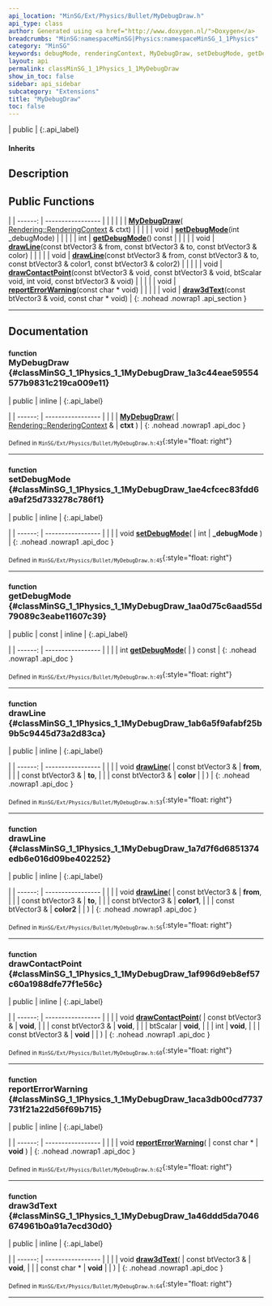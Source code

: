 ```yaml
---
api_location: "MinSG/Ext/Physics/Bullet/MyDebugDraw.h"
api_type: class
author: Generated using <a href="http://www.doxygen.nl/">Doxygen</a>
breadcrumbs: "MinSG:namespaceMinSG|Physics:namespaceMinSG_1_1Physics"
category: "MinSG"
keywords: debugMode, renderingContext, MyDebugDraw, setDebugMode, getDebugMode, drawLine, drawLine, drawContactPoint, reportErrorWarning, draw3dText
layout: api
permalink: classMinSG_1_1Physics_1_1MyDebugDraw
show_in_toc: false
sidebar: api_sidebar
subcategory: "Extensions"
title: "MyDebugDraw"
toc: false
---
```


| public |
{:.api_label}

#### Inherits



## Description





## Public Functions

|
| ------: | ----------------- |
|  | |
|  | **[MyDebugDraw](#classMinSG_1_1Physics_1_1MyDebugDraw_1a3c44eae59554577b9831c219ca009e11)**( [Rendering::RenderingContext](classRendering_1_1RenderingContext) & ctxt) |
|  | |
| void | **[setDebugMode](#classMinSG_1_1Physics_1_1MyDebugDraw_1ae4cfcec83fdd6a9af25d733278c786f1)**(int _debugMode) |
|  | |
| int | **[getDebugMode](#classMinSG_1_1Physics_1_1MyDebugDraw_1aa0d75c6aad55d79089c3eabe11607c39)**() const |
|  | |
| void | **[drawLine](#classMinSG_1_1Physics_1_1MyDebugDraw_1ab6a5f9afabf25b9b5c9445d73a2d83ca)**(const btVector3 & from, const btVector3 & to, const btVector3 & color) |
|  | |
| void | **[drawLine](#classMinSG_1_1Physics_1_1MyDebugDraw_1a7d7f6d6851374edb6e016d09be402252)**(const btVector3 & from, const btVector3 & to, const btVector3 & color1, const btVector3 & color2) |
|  | |
| void | **[drawContactPoint](#classMinSG_1_1Physics_1_1MyDebugDraw_1af996d9eb8ef57c60a1988dfe77f1e56c)**(const btVector3 & void, const btVector3 & void, btScalar void, int void, const btVector3 & void) |
|  | |
| void | **[reportErrorWarning](#classMinSG_1_1Physics_1_1MyDebugDraw_1aca3db00cd7737731f21a22d56f69b715)**(const char * void) |
|  | |
| void | **[draw3dText](#classMinSG_1_1Physics_1_1MyDebugDraw_1a46ddd5da7046674961b0a91a7ecd30d0)**(const btVector3 & void, const char * void) |
{: .nohead .nowrap1 .api_section }


-------------------------------------------------------------------

## Documentation

### <small>function</small><br/> MyDebugDraw {#classMinSG_1_1Physics_1_1MyDebugDraw_1a3c44eae59554577b9831c219ca009e11}

| public | inline |
{:.api_label}

|
| ------: | ----------------- |
|  |
|  **[MyDebugDraw](#classMinSG_1_1Physics_1_1MyDebugDraw_1a3c44eae59554577b9831c219ca009e11)**( |  [Rendering::RenderingContext](classRendering_1_1RenderingContext) & | **ctxt** ) |
{: .nohead .nowrap1 .api_doc }





<sub>Defined in `MinSG/Ext/Physics/Bullet/MyDebugDraw.h:43`</sub>{:style="float: right"}

-------------------------------------------------------------------

### <small>function</small><br/> setDebugMode {#classMinSG_1_1Physics_1_1MyDebugDraw_1ae4cfcec83fdd6a9af25d733278c786f1}

| public | inline |
{:.api_label}

|
| ------: | ----------------- |
|  |
| void **[setDebugMode](#classMinSG_1_1Physics_1_1MyDebugDraw_1ae4cfcec83fdd6a9af25d733278c786f1)**( | int | **_debugMode** ) |
{: .nohead .nowrap1 .api_doc }





<sub>Defined in `MinSG/Ext/Physics/Bullet/MyDebugDraw.h:45`</sub>{:style="float: right"}

-------------------------------------------------------------------

### <small>function</small><br/> getDebugMode {#classMinSG_1_1Physics_1_1MyDebugDraw_1aa0d75c6aad55d79089c3eabe11607c39}

| public | const | inline |
{:.api_label}

|
| ------: | ----------------- |
|  |
| int **[getDebugMode](#classMinSG_1_1Physics_1_1MyDebugDraw_1aa0d75c6aad55d79089c3eabe11607c39)**( |  ) const |
{: .nohead .nowrap1 .api_doc }





<sub>Defined in `MinSG/Ext/Physics/Bullet/MyDebugDraw.h:49`</sub>{:style="float: right"}

-------------------------------------------------------------------

### <small>function</small><br/> drawLine {#classMinSG_1_1Physics_1_1MyDebugDraw_1ab6a5f9afabf25b9b5c9445d73a2d83ca}

| public | inline |
{:.api_label}

|
| ------: | ----------------- |
|  |
| void **[drawLine](#classMinSG_1_1Physics_1_1MyDebugDraw_1ab6a5f9afabf25b9b5c9445d73a2d83ca)**( | const btVector3 & | **from**, |
| | const btVector3 & | **to**, |
| | const btVector3 & | **color** |
|   ) |
{: .nohead .nowrap1 .api_doc }





<sub>Defined in `MinSG/Ext/Physics/Bullet/MyDebugDraw.h:53`</sub>{:style="float: right"}

-------------------------------------------------------------------

### <small>function</small><br/> drawLine {#classMinSG_1_1Physics_1_1MyDebugDraw_1a7d7f6d6851374edb6e016d09be402252}

| public | inline |
{:.api_label}

|
| ------: | ----------------- |
|  |
| void **[drawLine](#classMinSG_1_1Physics_1_1MyDebugDraw_1a7d7f6d6851374edb6e016d09be402252)**( | const btVector3 & | **from**, |
| | const btVector3 & | **to**, |
| | const btVector3 & | **color1**, |
| | const btVector3 & | **color2** |
|   ) |
{: .nohead .nowrap1 .api_doc }





<sub>Defined in `MinSG/Ext/Physics/Bullet/MyDebugDraw.h:56`</sub>{:style="float: right"}

-------------------------------------------------------------------

### <small>function</small><br/> drawContactPoint {#classMinSG_1_1Physics_1_1MyDebugDraw_1af996d9eb8ef57c60a1988dfe77f1e56c}

| public | inline |
{:.api_label}

|
| ------: | ----------------- |
|  |
| void **[drawContactPoint](#classMinSG_1_1Physics_1_1MyDebugDraw_1af996d9eb8ef57c60a1988dfe77f1e56c)**( | const btVector3 & | **void**, |
| | const btVector3 & | **void**, |
| | btScalar | **void**, |
| | int | **void**, |
| | const btVector3 & | **void** |
|   ) |
{: .nohead .nowrap1 .api_doc }





<sub>Defined in `MinSG/Ext/Physics/Bullet/MyDebugDraw.h:60`</sub>{:style="float: right"}

-------------------------------------------------------------------

### <small>function</small><br/> reportErrorWarning {#classMinSG_1_1Physics_1_1MyDebugDraw_1aca3db00cd7737731f21a22d56f69b715}

| public | inline |
{:.api_label}

|
| ------: | ----------------- |
|  |
| void **[reportErrorWarning](#classMinSG_1_1Physics_1_1MyDebugDraw_1aca3db00cd7737731f21a22d56f69b715)**( | const char * | **void** ) |
{: .nohead .nowrap1 .api_doc }





<sub>Defined in `MinSG/Ext/Physics/Bullet/MyDebugDraw.h:62`</sub>{:style="float: right"}

-------------------------------------------------------------------

### <small>function</small><br/> draw3dText {#classMinSG_1_1Physics_1_1MyDebugDraw_1a46ddd5da7046674961b0a91a7ecd30d0}

| public | inline |
{:.api_label}

|
| ------: | ----------------- |
|  |
| void **[draw3dText](#classMinSG_1_1Physics_1_1MyDebugDraw_1a46ddd5da7046674961b0a91a7ecd30d0)**( | const btVector3 & | **void**, |
| | const char * | **void** |
|   ) |
{: .nohead .nowrap1 .api_doc }





<sub>Defined in `MinSG/Ext/Physics/Bullet/MyDebugDraw.h:64`</sub>{:style="float: right"}

-------------------------------------------------------------------

